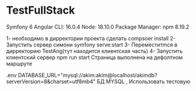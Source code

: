 # TestFullStack
Symfony 6
Angular CLI: 16.0.4
Node: 18.10.0
Package Manager: npm 8.19.2

1- необходимо в дирректории проекта сделать compsoer install
2- Запустить сервер симони symfony serve:start
3- Переместитmся в дирректорию TestAng(тут находится клиентская часть)
4- Запустить клиентский сервер npm run start
Страница выполнена на дефолтном маршруте

.env
DATABASE_URL="mysql://akim:akim@localhost/akimdb?serverVersion=8&charset=utf8mb4"
БД MYSQL , Использовать тестовую 
